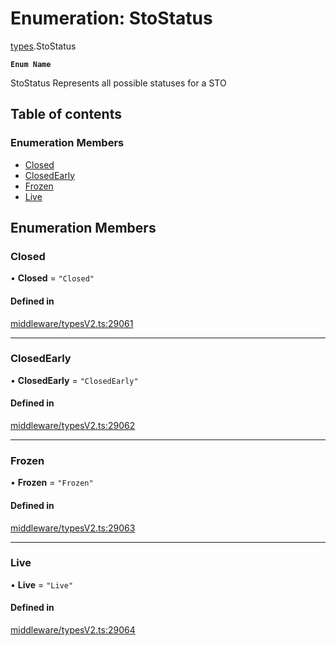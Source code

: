 # Enumeration: StoStatus

[types](../wiki/types).StoStatus

**`Enum Name`**

 StoStatus
 Represents all possible statuses for a STO

## Table of contents

### Enumeration Members

- [Closed](../wiki/types.StoStatus#closed)
- [ClosedEarly](../wiki/types.StoStatus#closedearly)
- [Frozen](../wiki/types.StoStatus#frozen)
- [Live](../wiki/types.StoStatus#live)

## Enumeration Members

### Closed

• **Closed** = ``"Closed"``

#### Defined in

[middleware/typesV2.ts:29061](https://github.com/PolymeshAssociation/polymesh-sdk/blob/95e180d2/src/middleware/typesV2.ts#L29061)

___

### ClosedEarly

• **ClosedEarly** = ``"ClosedEarly"``

#### Defined in

[middleware/typesV2.ts:29062](https://github.com/PolymeshAssociation/polymesh-sdk/blob/95e180d2/src/middleware/typesV2.ts#L29062)

___

### Frozen

• **Frozen** = ``"Frozen"``

#### Defined in

[middleware/typesV2.ts:29063](https://github.com/PolymeshAssociation/polymesh-sdk/blob/95e180d2/src/middleware/typesV2.ts#L29063)

___

### Live

• **Live** = ``"Live"``

#### Defined in

[middleware/typesV2.ts:29064](https://github.com/PolymeshAssociation/polymesh-sdk/blob/95e180d2/src/middleware/typesV2.ts#L29064)
